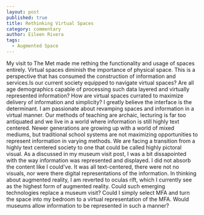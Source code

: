 ```yaml
---
layout: post
published: true
title: Rethinking Virtual Spaces
category: commentary
author: Eileen Rivera
tags: 
  - Augmented Space
---
```


My visit to The Met made me rething the functionality and usage of spaces entirely. Virtual spaces diminish the importance of physical space. This is a perspective that has consumed the construction of information and services.Is our current society equipped to navigate virtual spaces? Are all age demographics capable of processing such data layered and virtually represented information? How are virtual spaces currated to maximize delivery of information and simplicity? I greatly believe the interface is the determinant. I am passionate about revamping spaces and information in a virtual manner. Our methods of teaching are archaic, lecturing is far too antiquated and we live in a world where information is still highly text centered. Newer generations are growing up with a world of mixed mediums, but traditional school systems are not maximizing opportunities to represent information in varying methods. We are facing a transition from a highly text centered society to one that could be called highly pictoral visual. As a discussed in my museum visit post, I was a bit dissapointed with the way information was represented and displayed. I did not absorb the content like I could've. It was all text-centered, there were not no visuals, nor were there digital representations of the information. In thinking about augmented reality, I am reverted to oculas rift, which I currently see as the highest form of augmented reality. Could such emerging technologies replace a museum visit? Could I simply select MFA and turn the space into my bedroom to a virtual representation of the MFA. Would museums allow information to be represented in such a manner?

